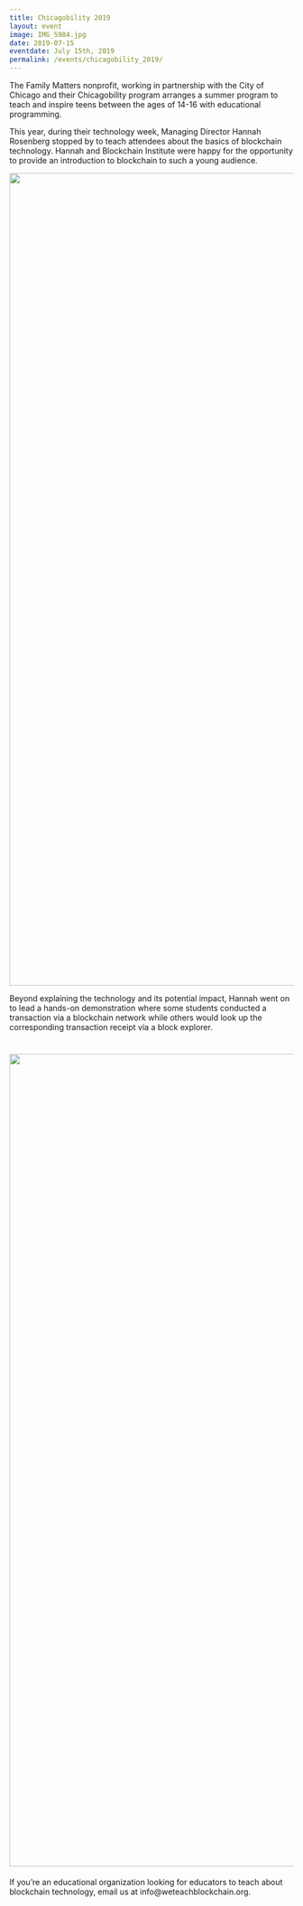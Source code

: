 ```yaml
---
title: Chicagobility 2019
layout: event
image: IMG_5984.jpg
date: 2019-07-15
eventdate: July 15th, 2019
permalink: /events/chicagobility_2019/
---
```

<span style="font-weight: 400;">The Family Matters nonprofit, working in partnership with the City of Chicago and their Chicagobility program arranges a summer program to teach and inspire teens between the ages of 14-16 with educational programming.
</span>

This year, during their technology week, Managing Director Hannah Rosenberg stopped by to teach attendees about the basics of blockchain technology. Hannah and Blockchain Institute were happy for the opportunity to provide an introduction to blockchain to such a young audience.

<img class="alignnone size-full wp-image-11591" src="https://theblockchaininstitute.org/wp-content/uploads/2019/07/IMG_6013-1.jpg" alt="" width="2160" height="1440" />

Beyond explaining the technology and its potential impact, Hannah went on to lead a hands-on demonstration where some students conducted a transaction via a blockchain network while others would look up the corresponding transaction receipt via a block explorer.
<h1><b><img class="alignnone size-full wp-image-11629" src="https://theblockchaininstitute.org/wp-content/uploads/2019/07/IMG_5984-450x300.jpg" alt="" width="2160" height="1440" />
</b></h1>
If you’re an educational organization looking for educators to teach about blockchain technology, email us at info@weteachblockchain.org.

